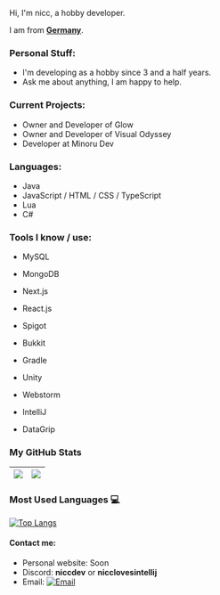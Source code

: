 Hi, 
I'm nicc, a hobby developer.

I am from **[Germany](https://en.wikipedia.org/wiki/Germany)**.

### Personal Stuff:

- I'm developing as a hobby since 3 and a half years.
- Ask me about anything, I am happy to help.

### Current Projects:
- Owner and Developer of Glow
- Owner and Developer of Visual Odyssey
- Developer at Minoru Dev

### Languages:
- Java
- JavaScript / HTML / CSS / TypeScript
- Lua
- C#

### Tools I know / use:
- MySQL
- MongoDB
- Next.js
- React.js
- Spigot
- Bukkit
- Gradle

- Unity
  
- Webstorm
- IntelliJ
- DataGrip

### My GitHub Stats
|<img src="https://github-readme-stats.vercel.app/api?username=Nicc-exe&&show_icons=true&count_private=true&include_all_commits=true"/>|<img src="https://github-readme-streak-stats.herokuapp.com/?user=Nicc-exe"/>|
|---|---|

### Most Used Languages 💻

[![Top Langs](https://github-readme-stats.vercel.app/api/top-langs/?username=Nicc-exe&layout=compact&theme=midnight-purple)](https://github.com/Akash1362000)

#### Contact me:

- Personal website: Soon
- Discord: **niccdev** or **nicclovesintellij**
- Email: [![Email](https://img.shields.io/badge/nicclovescoding@gmail.com-D14836?style=flat-square&logo=gmail&logoColor=white)](mailto:nicclovescoding@gmail.com)
  
